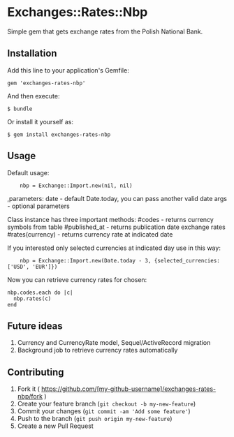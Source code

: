 # Exchanges::Rates::Nbp

Simple gem that gets exchange rates from the Polish National Bank.

## Installation

Add this line to your application's Gemfile:

    gem 'exchanges-rates-nbp'

And then execute:

    $ bundle

Or install it yourself as:

    $ gem install exchanges-rates-nbp

## Usage

Default usage:

		nbp = Exchange::Import.new(nil, nil)

,parameters:
date - default Date.today, you can pass another valid date
args - optional parameters

Class instance has three important methods:
#codes - returns currency symbols from table
#published_at - returns publication date exchange rates
#rates(currency) - returns currency rate at indicated date


If you interested only selected currencies at indicated day use in this way:

		nbp = Exchange::Import.new(Date.today - 3, {selected_currencies: ['USD', 'EUR']})

Now you can retrieve currency rates for chosen:

    nbp.codes.each do |c|
      nbp.rates(c)
    end


## Future ideas
1. Currency and CurrencyRate model, Sequel/ActiveRecord migration
2. Background job to retrieve currency rates automatically


## Contributing

1. Fork it ( https://github.com/[my-github-username]/exchanges-rates-nbp/fork )
2. Create your feature branch (`git checkout -b my-new-feature`)
3. Commit your changes (`git commit -am 'Add some feature'`)
4. Push to the branch (`git push origin my-new-feature`)
5. Create a new Pull Request
